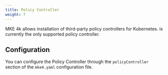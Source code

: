 ```yaml
---
title: Policy Controller
weight: 7
---
```


MKE 4k allows installation of third-party policy controllers for Kubernetes.
is currently the only supported policy controller.

## Configuration

You can configure the Policy Controller through the `policyController`
section of the `mke4.yaml` configuration file.